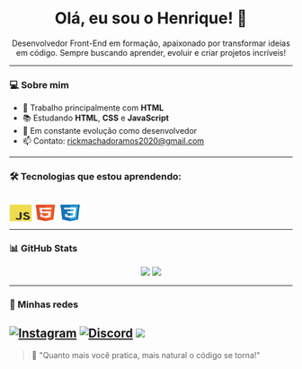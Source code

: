  <h1 align="center">Olá, eu sou o Henrique! 👋</h1>

<p align="center">
  Desenvolvedor Front-End em formação, apaixonado por transformar ideias em código.  
  Sempre buscando aprender, evoluir e criar projetos incríveis!
</p>

---

### 💻 Sobre mim

- 🔨 Trabalho principalmente com **HTML**
- 📚 Estudando **HTML**, **CSS** e **JavaScript**
- 🌱 Em constante evolução como desenvolvedor
- 📫 Contato: [rickmachadoramos2020@gmail.com](mailto:rickmachadoramos2020@gmail.com)

---

### 🛠️ Tecnologias que estou aprendendo:

<div style="display: inline_block"><br>
  <img align="center" alt="JS" height="30" width="40" src="https://raw.githubusercontent.com/devicons/devicon/master/icons/javascript/javascript-original.svg">
  <img align="center" alt="HTML" height="30" width="40" src="https://raw.githubusercontent.com/devicons/devicon/master/icons/html5/html5-original.svg">
  <img align="center" alt="CSS" height="30" width="40" src="https://raw.githubusercontent.com/devicons/devicon/master/icons/css3/css3-original.svg">
</div>

---

### 📊 GitHub Stats

<div align="center">
  <img height="170em" src="https://github-readme-stats.vercel.app/api?username=rickzin3001&show_icons=true&theme=tokyonight"/>
  <img height="170em" src="https://github-readme-stats.vercel.app/api/top-langs/?username=rickzin3001&layout=compact&theme=tokyonight"/>
</div>

---

### 📌 Minhas redes

[![Instagram](https://img.shields.io/badge/Instagram-E4405F?style=for-the-badge&logo=instagram&logoColor=white)]( https://www.instagram.com/rickzin_ramos/)
[![Discord](https://img.shields.io/badge/Discord-5865F2?style=for-the-badge&logo=discord&logoColor=white)](https://discord.com/)
 <a href="mailto:rickmachadoramos2020@gmail.com" target="_blank"><img src="https://img.shields.io/badge/-Gmail-%23333?style=for-the-badge&logo=gmail&logoColor=white"></a>
---

> 💬 "Quanto mais você pratica, mais natural o código se torna!"
